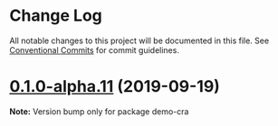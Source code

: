 # Change Log

All notable changes to this project will be documented in this file.
See [Conventional Commits](https://conventionalcommits.org) for commit guidelines.

# [0.1.0-alpha.11](https://github.com/tinacms/tinacms/compare/demo-cra@0.1.0-alpha.10...demo-cra@0.1.0-alpha.11) (2019-09-19)

**Note:** Version bump only for package demo-cra
